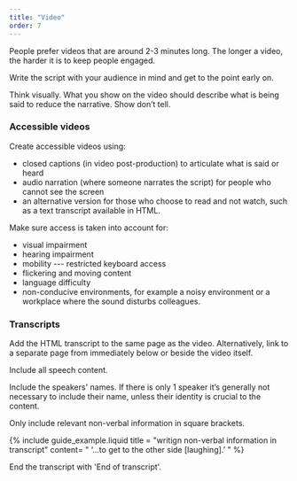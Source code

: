 ```yaml
---
title: "Video"
order: 7
---
```


People prefer videos that are around 2-3 minutes long. The longer a video, the harder it is to keep people engaged.

Write the script with your audience in mind and get to the point early on.

Think visually. What you show on the video should describe what is being said to reduce the narrative. Show don’t tell.

### Accessible videos

Create accessible videos using:
- closed captions (in video post-production) to articulate what is said or heard
- audio narration (where someone narrates the script) for people who cannot see the screen
- an alternative version for those who choose to read and not watch, such as a text transcript available in HTML.

Make sure access is taken into account for:

- visual impairment
- hearing impairment
- mobility --- restricted keyboard access
- flickering and moving content
- language difficulty
- non-conducive environments, for example a noisy environment or a workplace where the sound disturbs colleagues.

### Transcripts

Add the HTML transcript to the same page as the video. Alternatively, link to a separate page from immediately below or beside the video itself.

Include all speech content.

Include the speakers' names. If there is only 1 speaker it’s generally not necessary to include their name, unless their identity is crucial to the content.

Only include relevant non-verbal information in square brackets.

{% include guide_example.liquid
  title = "writign non-verbal information in transcript"
  content= "
‘...to get to the other side [laughing].’
"
%}

End the transcript with 'End of transcript'.
